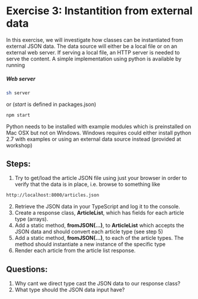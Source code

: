 # Exercise 3: Instantition from external data
In this exercise, we will investigate how classes can be instantiated from external JSON data. The data source will either be a local file or on an external web server. 
If serving a local file, an HTTP server is needed to serve the content. A simple implementation using python is available by running

##### Web server
```sh
sh server
```
or (*start* is defined in packages.json)
```sh
npm start
```
Python needs to be installed with example modules which is preinstalled on Mac OSX but not on Windows. Windows requires could either install python 2.7 with examples or using an external data source instead (provided at workshop)


## Steps:
1. Try to get/load the article JSON file using just your browser in order to verify that the data is in place, i.e. browse to something like
```html
http://localhost:8000/articles.json
```  
   
2. Retrieve the JSON data in your TypeScript and log it to the console.
3. Create a response class, **ArticleList**, which has fields for each article type (arrays).
4. Add a static method, **fromJSON(...)**, to **ArticleList** which accepts the JSON data and should convert each article type (see step 5)
5. Add a static method, **fromJSON(...)**, to each of the article types. The method should instantiate a new instance of the specific type
6. Render each article from the article list response.
   
   
## Questions:
1. Why cant we direct type cast the JSON data to our response class?
2. What type should the JSON data input have?